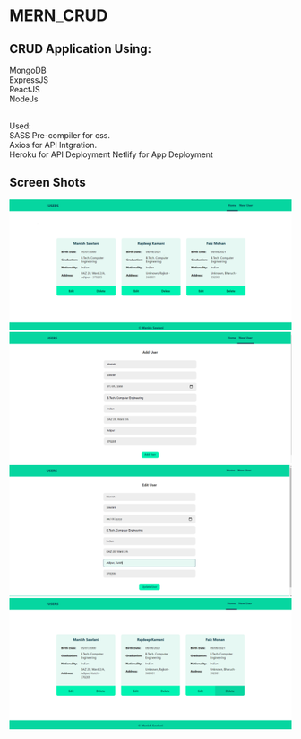 # MERN_CRUD

## CRUD Application Using:

MongoDB<br/>
ExpressJS<br/>
ReactJS<br/>
NodeJs<br/>
<br/>

Used:<br/> 
SASS Pre-compiler for css.</br>
Axios for API Intgration.<br/>
Heroku for API Deployment
Netlify for App Deployment 

## Screen Shots

<div align="center">
  <img src="./snapshots/1.png" width="700px"/>
</div>

<div align="center">
  <img src="./snapshots/2.png" width="700px"/>
</div>

<div align="center">
  <img src="./snapshots/3.png" width="700px"/>
</div>

<div align="center">
  <img src="./snapshots/4.png" width="700px"/>
</div>
